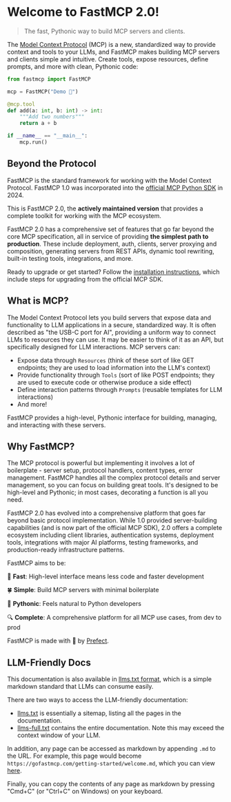 # Welcome to FastMCP 2.0!

> The fast, Pythonic way to build MCP servers and clients.

The [Model Context Protocol](https://modelcontextprotocol.io/) (MCP) is a new, standardized way to provide context and tools to your LLMs, and FastMCP makes building MCP servers and clients simple and intuitive. Create tools, expose resources, define prompts, and more with clean, Pythonic code:

```python {1}
from fastmcp import FastMCP

mcp = FastMCP("Demo 🚀")

@mcp.tool
def add(a: int, b: int) -> int:
    """Add two numbers"""
    return a + b

if __name__ == "__main__":
    mcp.run()
```

## Beyond the Protocol

FastMCP is the standard framework for working with the Model Context Protocol. FastMCP 1.0 was incorporated into the [official MCP Python SDK](https://github.com/modelcontextprotocol/python-sdk) in 2024.

This is FastMCP 2.0, the **actively maintained version** that provides a complete toolkit for working with the MCP ecosystem.

FastMCP 2.0 has a comprehensive set of features that go far beyond the core MCP specification, all in service of providing **the simplest path to production**. These include deployment, auth, clients, server proxying and composition, generating servers from REST APIs, dynamic tool rewriting, built-in testing tools, integrations, and more.

Ready to upgrade or get started? Follow the [installation instructions](/getting-started/installation), which include steps for upgrading from the official MCP SDK.

## What is MCP?

The Model Context Protocol lets you build servers that expose data and functionality to LLM applications in a secure, standardized way. It is often described as "the USB-C port for AI", providing a uniform way to connect LLMs to resources they can use. It may be easier to think of it as an API, but specifically designed for LLM interactions. MCP servers can:

* Expose data through `Resources` (think of these sort of like GET endpoints; they are used to load information into the LLM's context)
* Provide functionality through `Tools` (sort of like POST endpoints; they are used to execute code or otherwise produce a side effect)
* Define interaction patterns through `Prompts` (reusable templates for LLM interactions)
* And more!

FastMCP provides a high-level, Pythonic interface for building, managing, and interacting with these servers.

## Why FastMCP?

The MCP protocol is powerful but implementing it involves a lot of boilerplate - server setup, protocol handlers, content types, error management. FastMCP handles all the complex protocol details and server management, so you can focus on building great tools. It's designed to be high-level and Pythonic; in most cases, decorating a function is all you need.

FastMCP 2.0 has evolved into a comprehensive platform that goes far beyond basic protocol implementation. While 1.0 provided server-building capabilities (and is now part of the official MCP SDK), 2.0 offers a complete ecosystem including client libraries, authentication systems, deployment tools, integrations with major AI platforms, testing frameworks, and production-ready infrastructure patterns.

FastMCP aims to be:

🚀 **Fast**: High-level interface means less code and faster development

🍀 **Simple**: Build MCP servers with minimal boilerplate

🐍 **Pythonic**: Feels natural to Python developers

🔍 **Complete**: A comprehensive platform for all MCP use cases, from dev to prod

FastMCP is made with 💙 by [Prefect](https://www.prefect.io/).

## LLM-Friendly Docs

This documentation is also available in [llms.txt format](https://llmstxt.org/), which is a simple markdown standard that LLMs can consume easily.

There are two ways to access the LLM-friendly documentation:

* [llms.txt](https://gofastmcp.com/llms.txt) is essentially a sitemap, listing all the pages in the documentation.
* [llms-full.txt](https://gofastmcp.com/llms-full.txt) contains the entire documentation. Note this may exceed the context window of your LLM.

In addition, any page can be accessed as markdown by appending `.md` to the URL. For example, this page would become `https://gofastmcp.com/getting-started/welcome.md`, which you can view [here](/getting-started/welcome.md).

Finally, you can copy the contents of any page as markdown by pressing "Cmd+C" (or "Ctrl+C" on Windows) on your keyboard.
